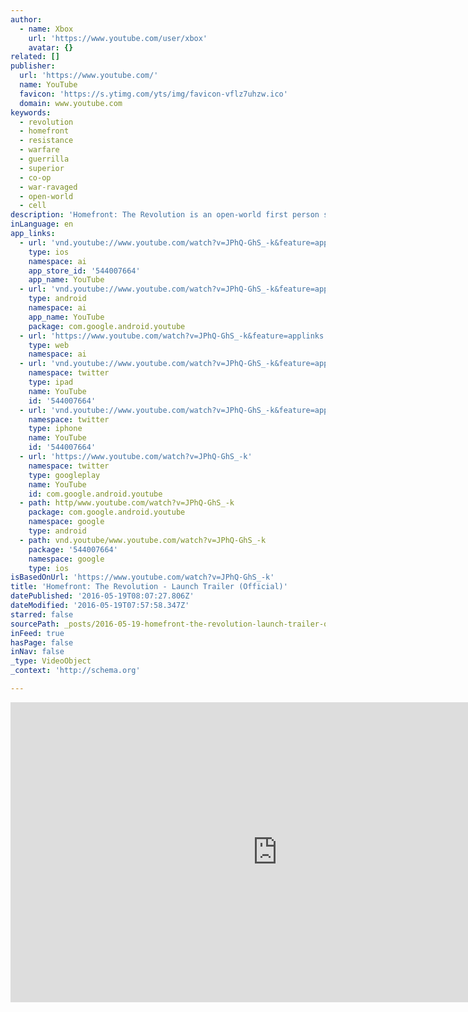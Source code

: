 ```yaml
---
author:
  - name: Xbox
    url: 'https://www.youtube.com/user/xbox'
    avatar: {}
related: []
publisher:
  url: 'https://www.youtube.com/'
  name: YouTube
  favicon: 'https://s.ytimg.com/yts/img/favicon-vflz7uhzw.ico'
  domain: www.youtube.com
keywords:
  - revolution
  - homefront
  - resistance
  - warfare
  - guerrilla
  - superior
  - co-op
  - war-ravaged
  - open-world
  - cell
description: 'Homefront: The Revolution is an open-world first person shooter where you must lead the Resistance movement in guerrilla warfare against a superior military force. A living, breathing, open world responds to your actions - you and your Resistance Cell can inspire a rebellion on the streets and turn Occupation into Revolution, as oppressed civilians take up the fight.'
inLanguage: en
app_links:
  - url: 'vnd.youtube://www.youtube.com/watch?v=JPhQ-GhS_-k&feature=applinks'
    type: ios
    namespace: ai
    app_store_id: '544007664'
    app_name: YouTube
  - url: 'vnd.youtube://www.youtube.com/watch?v=JPhQ-GhS_-k&feature=applinks'
    type: android
    namespace: ai
    app_name: YouTube
    package: com.google.android.youtube
  - url: 'https://www.youtube.com/watch?v=JPhQ-GhS_-k&feature=applinks'
    type: web
    namespace: ai
  - url: 'vnd.youtube://www.youtube.com/watch?v=JPhQ-GhS_-k&feature=applinks'
    namespace: twitter
    type: ipad
    name: YouTube
    id: '544007664'
  - url: 'vnd.youtube://www.youtube.com/watch?v=JPhQ-GhS_-k&feature=applinks'
    namespace: twitter
    type: iphone
    name: YouTube
    id: '544007664'
  - url: 'https://www.youtube.com/watch?v=JPhQ-GhS_-k'
    namespace: twitter
    type: googleplay
    name: YouTube
    id: com.google.android.youtube
  - path: http/www.youtube.com/watch?v=JPhQ-GhS_-k
    package: com.google.android.youtube
    namespace: google
    type: android
  - path: vnd.youtube/www.youtube.com/watch?v=JPhQ-GhS_-k
    package: '544007664'
    namespace: google
    type: ios
isBasedOnUrl: 'https://www.youtube.com/watch?v=JPhQ-GhS_-k'
title: 'Homefront: The Revolution - Launch Trailer (Official)'
datePublished: '2016-05-19T08:07:27.806Z'
dateModified: '2016-05-19T07:57:58.347Z'
starred: false
sourcePath: _posts/2016-05-19-homefront-the-revolution-launch-trailer-official.md
inFeed: true
hasPage: false
inNav: false
_type: VideoObject
_context: 'http://schema.org'

---
```

<iframe src="https://cdn.embedly.com/widgets/media.html?src=https%3A%2F%2Fwww.youtube.com%2Fembed%2FJPhQ-GhS_-k%3Ffeature%3Doembed&amp;url=http%3A%2F%2Fwww.youtube.com%2Fwatch%3Fv%3DJPhQ-GhS_-k&amp;image=https%3A%2F%2Fi.ytimg.com%2Fvi%2FJPhQ-GhS_-k%2Fhqdefault.jpg&amp;key=b7d04c9b404c499eba89ee7072e1c4f7&amp;type=text%2Fhtml&amp;schema=youtube" width="854" height="480" scrolling="no" frameborder="0" allowfullscreen="" style=""></iframe>